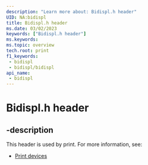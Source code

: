 ```yaml
---
description: "Learn more about: Bidispl.h header"
UID: NA:bidispl
title: Bidispl.h header
ms.date: 03/02/2023
keywords: ["Bidispl.h header"]
ms.keywords: 
ms.topic: overview
tech.root: print
f1_keywords:
 - bidispl
 - bidispl/bidispl
api_name:
 - bidispl
---
```


# Bidispl.h header

## -description

This header is used by print. For more information, see:

- [Print devices](../_print/index.md)
